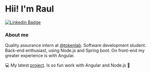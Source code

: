 # Hii! I'm Raul
[![Linkedin Badge](https://img.shields.io/badge/-LinkedIn-blue?style=flat-square&logo=Linkedin&logoColor=white&link=https://www.linkedin.com/in/raul-paes/)](https://www.linkedin.com/in/raul-paes/)

### About me
Quality assurance intern at [@tokenlab](https://www.tokenlab.com.br/pt/). 
Software development student. Back-end enthusiast, using Node.js and Spring boot. On front-end my greater experience is with Angular.

💻 My latest [project](https://calendar-frontend-7fvgjsxjz-rpjansma.vercel.app/#/). Is so fun work with Angular and Node.js 🥰
